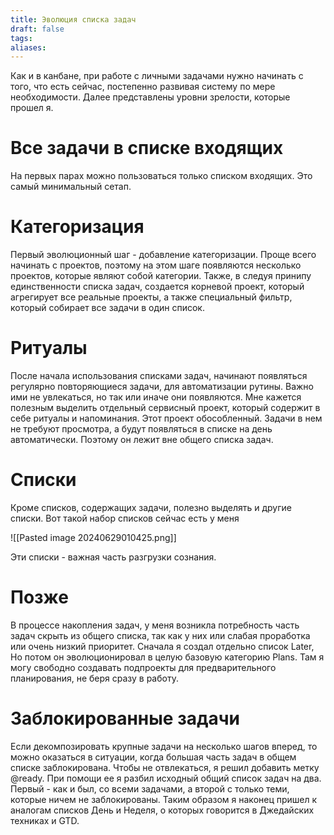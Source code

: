 ```yaml
---
title: Эволюция списка задач
draft: false
tags: 
aliases:
---
```

Как и в канбане, при работе с личными задачами нужно начинать с того, что есть сейчас, постепенно развивая систему по мере необходимости. Далее представлены уровни зрелости, которые прошел я.
# Все задачи в списке входящих
На первых парах можно пользоваться только списком входящих. Это самый минимальный сетап.
# Категоризация
Первый эволюционный шаг - добавление категоризации. Проще всего начинать с проектов, поэтому на этом шаге появляются несколько проектов, которые являют собой категории. 
Также, в следуя принипу единственности списка задач, создается корневой проект, который агрегирует все реальные проекты, а также специальный фильтр, который собирает все задачи в один список.
# Ритуалы
После начала использования списками задач, начинают появляться регулярно повторяющиеся задачи, для автоматизации рутины. Важно ими не увлекаться, но так или иначе они появляются. Мне кажется полезным выделить отдельный сервисный проект, который содержит в себе ритуалы и напоминания. 
Этот проект обособленный. Задачи в нем не требуют просмотра, а будут появляться в списке на день автоматически. Поэтому он лежит вне общего списка задач.
# Списки
Кроме списков, содержащих задачи, полезно выделять и другие списки. Вот такой набор списков сейчас есть у меня

![[Pasted image 20240629010425.png]]

Эти списки - важная часть разгрузки сознания.
# Позже
В процессе накопления задач, у меня возникла потребность часть задач скрыть из общего списка, так как у них или слабая проработка или очень низкий приоритет. 
Сначала я создал отдельно список Later, Но потом он эволюционировал в целую базовую категорию Plans. Там я могу свободно создавать подпроекты для предварительного планирования, не беря сразу в работу.
# Заблокированные задачи
Если декомпозировать крупные задачи на несколько шагов вперед, то можно оказаться в ситуации, когда большая часть задач в общем списке заблокирована. 
Чтобы не отвлекаться, я решил добавить метку @ready. При помощи ее я разбил исходный общий список задач на два. Первый - как и был, со всеми задачами, а второй с только теми, которые ничем не заблокированы. 
Таким образом я наконец пришел к аналогам списков День и Неделя, о которых говорится в Джедайских техниках и GTD.